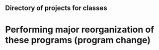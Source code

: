 ## Directory of projects for classes
# Performing major reorganization of these programs (program change)
